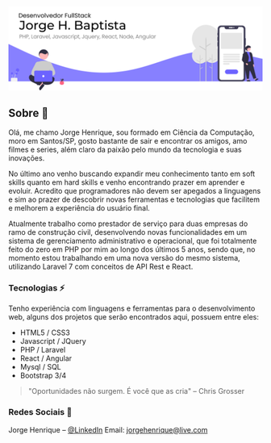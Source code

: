 ![Banner](banner.png)

## Sobre 💬

Olá, me chamo Jorge Henrique, sou formado em Ciência da Computação, moro
em Santos/SP, gosto bastante de sair e encontrar os amigos, amo filmes e series, além
claro da paixão pelo mundo da tecnologia e suas inovações.

No último ano venho buscando expandir meu conhecimento tanto em soft skills
quanto em hard skills e venho encontrando prazer em aprender e evoluir. Acredito que
programadores não devem ser apegados a linguagens e sim ao prazer de descobrir
novas ferramentas e tecnologias que facilitem e melhorem a experiência do usuário final.

Atualmente trabalho como prestador de serviço para duas empresas do ramo de
construção civil, desenvolvendo novas funcionalidades em um sistema de
gerenciamento administrativo e operacional, que foi totalmente feito do zero em PHP por
mim ao longo dos últimos 5 anos, sendo que, no momento estou trabalhando em uma
nova versão do mesmo sistema, utilizando Laravel 7 com conceitos de API Rest e React.

### Tecnologias ⚡

Tenho experiência com linguagens e ferramentas para o desenvolvimento web, alguns dos projetos que serão encontrados aqui, possuem entre eles: 
- HTML5 / CSS3 
- Javascript / JQuery 
- PHP / Laravel
- React / Angular
- Mysql / SQL
- Bootstrap 3/4

> "Oportunidades não surgem. É você que as cria" – Chris Grosser

### Redes Sociais :memo:

Jorge Henrique – [@LinkedIn](https://www.linkedin.com/in/jorge-henrique-baptista/)
Email: jorgehenrique@live.com

